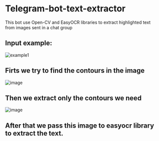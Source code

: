 # Telegram-bot-text-extractor
This bot use Open-CV and EasyOCR libraries to extract highlighted text from images sent in a chat group

## Input example:

![example1](https://user-images.githubusercontent.com/71794972/190015812-31f142d6-4520-4ce6-b153-d45d5c4eb57a.jpg)

## Firts we try to find the contours in the image 
![image](https://user-images.githubusercontent.com/71794972/190015910-c624ede5-76c4-4406-a360-f3e97a05d330.png)
## Then we extract only the contours we need
![image](https://user-images.githubusercontent.com/71794972/190016073-8dffa6ff-dd0f-4ddd-94a5-55c7279f4475.png)
## After that we pass this image to easyocr library to extract the text.
